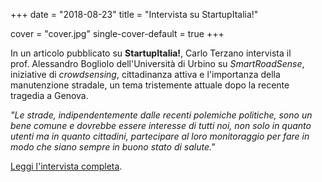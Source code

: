 +++
date = "2018-08-23"
title = "Intervista su StartupItalia!"

cover = "cover.jpg"
single-cover-default = true
+++

In un articolo pubblicato su **StartupItalia!**, Carlo Terzano intervista il prof.&nbsp;Alessandro Bogliolo dell'Università di Urbino su *SmartRoadSense*, iniziative di *crowdsensing*, cittadinanza attiva e l'importanza della manutenzione stradale, un tema tristemente attuale dopo la recente tragedia a Genova.

*"Le strade, indipendentemente dalle recenti polemiche politiche, sono un bene comune e dovrebbe essere interesse di tutti noi, non solo in quanto utenti ma in quanto cittadini, partecipare al loro monitoraggio per fare in modo che siano sempre in buono stato di salute."*

[Leggi l'intervista completa](http://impact.startupitalia.eu/2018/08/23/smartroadsense-app-rileva-usura-strade/).
